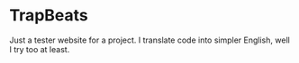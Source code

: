 # TrapBeats
Just a tester website for a project.
I translate code into simpler English, well I try too at least. 
